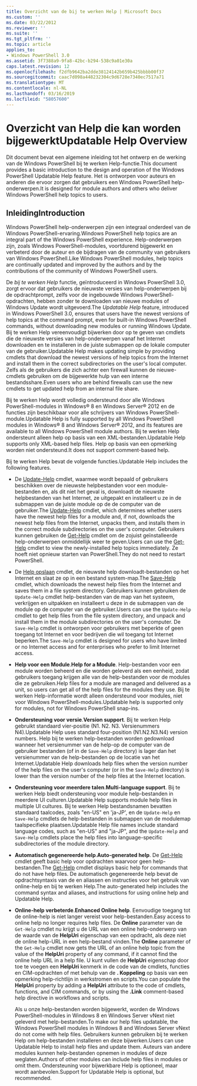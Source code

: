 ```yaml
---
title: Overzicht van de bij te werken Help | Microsoft Docs
ms.custom: ''
ms.date: 03/22/2012
ms.reviewer: ''
ms.suite: ''
ms.tgt_pltfrm: ''
ms.topic: article
applies_to:
- Windows PowerShell 3.0
ms.assetid: 3f7388a9-9fa8-42bc-b294-538c9a01e30a
caps.latest.revision: 12
ms.openlocfilehash: f2dfb9642ba2dde38124142b659b425bbbb00f37
ms.sourcegitcommit: caac7d098a448232304c9d6728e7340ec7517a71
ms.translationtype: MT
ms.contentlocale: nl-NL
ms.lasthandoff: 03/16/2019
ms.locfileid: "58057600"
---
```

# <a name="updatable-help-overview"></a><span data-ttu-id="55d07-102">Overzicht van Help die kan worden bijgewerkt</span><span class="sxs-lookup"><span data-stu-id="55d07-102">Updatable Help Overview</span></span>

<span data-ttu-id="55d07-103">Dit document bevat een algemene inleiding tot het ontwerp en de werking van de Windows PowerShell bij te werken Help-functie.</span><span class="sxs-lookup"><span data-stu-id="55d07-103">This document provides a basic introduction to the design and operation of the Windows PowerShell Updatable Help feature.</span></span> <span data-ttu-id="55d07-104">Het is ontworpen voor auteurs en anderen die ervoor zorgen dat gebruikers een Windows PowerShell help-onderwerpen.</span><span class="sxs-lookup"><span data-stu-id="55d07-104">It is designed for module authors and others who deliver Windows PowerShell help topics to users.</span></span>

## <a name="introduction"></a><span data-ttu-id="55d07-105">Inleiding</span><span class="sxs-lookup"><span data-stu-id="55d07-105">Introduction</span></span>

<span data-ttu-id="55d07-106">Windows PowerShell help-onderwerpen zijn een integraal onderdeel van de Windows PowerShell-ervaring.</span><span class="sxs-lookup"><span data-stu-id="55d07-106">Windows PowerShell help topics are an integral part of the Windows PowerShell experience.</span></span> <span data-ttu-id="55d07-107">Help-onderwerpen zijn, zoals Windows PowerShell-modules, voortdurend bijgewerkt en verbeterd door de auteur en de bijdragen van de community van gebruikers van Windows PowerShell.</span><span class="sxs-lookup"><span data-stu-id="55d07-107">Like Windows PowerShell modules, help topics are continually updated and improved by the authors and by the contributions of the community of Windows PowerShell users.</span></span>

<span data-ttu-id="55d07-108">De *bij te werken Help* functie, geïntroduceerd in Windows PowerShell 3.0, zorgt ervoor dat gebruikers de nieuwste versies van help-onderwerpen bij de opdrachtprompt, zelfs voor de ingebouwde Windows PowerShell-opdrachten, hebben zonder te downloaden van nieuwe modules of Windows Update wordt uitgevoerd.</span><span class="sxs-lookup"><span data-stu-id="55d07-108">The *Updatable Help* feature, introduced in Windows PowerShell 3.0, ensures that users have the newest versions of help topics at the command prompt, even for built-in Windows PowerShell commands, without downloading new modules or running Windows Update.</span></span> <span data-ttu-id="55d07-109">Bij te werken Help vereenvoudigt bijwerken door op te geven van cmdlets die de nieuwste versies van help-onderwerpen vanaf het Internet downloaden en te installeren in de juiste submappen op de lokale computer van de gebruiker.</span><span class="sxs-lookup"><span data-stu-id="55d07-109">Updatable Help makes updating simple by providing cmdlets that download the newest versions of help topics from the Internet and install them in the correct subdirectories on the user's local computer.</span></span> <span data-ttu-id="55d07-110">Zelfs als de gebruikers die zich achter een firewall kunnen de nieuwe-cmdlets gebruiken om de bijgewerkte hulp van een interne bestandsshare.</span><span class="sxs-lookup"><span data-stu-id="55d07-110">Even users who are behind firewalls can use the new cmdlets to get updated help from an internal file share.</span></span>

<span data-ttu-id="55d07-111">Bij te werken Help wordt volledig ondersteund door alle Windows PowerShell-modules in Windows® 8 en Windows Server® 2012 en de functies zijn beschikbaar voor alle schrijvers van Windows PowerShell-module.</span><span class="sxs-lookup"><span data-stu-id="55d07-111">Updatable Help is fully supported by all Windows PowerShell modules in Windows® 8 and Windows Server® 2012, and its features are available to all Windows PowerShell module authors.</span></span> <span data-ttu-id="55d07-112">Bij te werken Help ondersteunt alleen help op basis van een XML-bestanden.</span><span class="sxs-lookup"><span data-stu-id="55d07-112">Updatable Help supports only XML-based help files.</span></span> <span data-ttu-id="55d07-113">Help op basis van een opmerking worden niet ondersteund.</span><span class="sxs-lookup"><span data-stu-id="55d07-113">It does not support comment-based help.</span></span>

<span data-ttu-id="55d07-114">Bij te werken Help bevat de volgende functies.</span><span class="sxs-lookup"><span data-stu-id="55d07-114">Updatable Help includes the following features.</span></span>

- <span data-ttu-id="55d07-115">De [Update-Help](/powershell/module/Microsoft.PowerShell.Core/Update-Help) cmdlet, waarmee wordt bepaald of gebruikers beschikken over de nieuwste helpbestanden voor een module-bestanden en, als dit niet het geval is, downloadt de nieuwste helpbestanden van het Internet, ze uitgepakt en installeert u ze in de submappen van de juiste module op de de computer van de gebruiker.</span><span class="sxs-lookup"><span data-stu-id="55d07-115">The [Update-Help](/powershell/module/Microsoft.PowerShell.Core/Update-Help) cmdlet, which determines whether users have the newest help files for a module and, if not, downloads the newest help files from the Internet, unpacks them, and installs them in the correct module subdirectories on the user's computer.</span></span>
  <span data-ttu-id="55d07-116">Gebruikers kunnen gebruiken de [Get-Help](/powershell/module/Microsoft.PowerShell.Core/Get-Help) cmdlet om de zojuist geïnstalleerde help-onderwerpen onmiddellijk weer te geven.</span><span class="sxs-lookup"><span data-stu-id="55d07-116">Users can use the [Get-Help](/powershell/module/Microsoft.PowerShell.Core/Get-Help) cmdlet to view the newly-installed help topics immediately.</span></span>
  <span data-ttu-id="55d07-117">Ze hoeft niet opnieuw starten van PowerShell.</span><span class="sxs-lookup"><span data-stu-id="55d07-117">They do not need to restart PowerShell.</span></span>

- <span data-ttu-id="55d07-118">De [Help opslaan](/powershell/module/Microsoft.PowerShell.Core/Save-Help) cmdlet, de nieuwste help downloadt-bestanden op het Internet en slaat ze op in een bestand system-map.</span><span class="sxs-lookup"><span data-stu-id="55d07-118">The [Save-Help](/powershell/module/Microsoft.PowerShell.Core/Save-Help) cmdlet, which downloads the newest help files from the Internet and saves them in a file system directory.</span></span> <span data-ttu-id="55d07-119">Gebruikers kunnen gebruiken de `Update-Help` cmdlet help-bestanden van de map van het systeem, verkrijgen en uitpakken en installeert u deze in de submappen van de module op de computer van de gebruiker.</span><span class="sxs-lookup"><span data-stu-id="55d07-119">Users can use the `Update-Help` cmdlet to get help files from the file system directory, and unpack and install them in the module subdirectories on the user's computer.</span></span> <span data-ttu-id="55d07-120">De `Save-Help` cmdlet is ontworpen voor gebruikers met beperkte of geen toegang tot Internet en voor bedrijven die wil toegang tot Internet beperken.</span><span class="sxs-lookup"><span data-stu-id="55d07-120">The `Save-Help` cmdlet is designed for users who have limited or no Internet access and for enterprises who prefer to limit Internet access.</span></span>

- <span data-ttu-id="55d07-121">**Help voor een Module**.</span><span class="sxs-lookup"><span data-stu-id="55d07-121">**Help for a Module**.</span></span> <span data-ttu-id="55d07-122">Help-bestanden voor een module worden beheerd en die worden geleverd als een eenheid, zodat gebruikers toegang krijgen alle van de help-bestanden voor de modules die ze gebruiken.</span><span class="sxs-lookup"><span data-stu-id="55d07-122">Help files for a module are managed and delivered as a unit, so users can get all of the help files for the modules they use.</span></span> <span data-ttu-id="55d07-123">Bij te werken Help-informatie wordt alleen ondersteund voor modules, niet voor Windows PowerShell-modules.</span><span class="sxs-lookup"><span data-stu-id="55d07-123">Updatable help is supported only for modules, not for Windows PowerShell snap-ins.</span></span>

- <span data-ttu-id="55d07-124">**Ondersteuning voor versie**.</span><span class="sxs-lookup"><span data-stu-id="55d07-124">**Version support**.</span></span> <span data-ttu-id="55d07-125">Bij te werken Help gebruikt standaard vier-positie (N1. N2. N3. Versienummers N4).</span><span class="sxs-lookup"><span data-stu-id="55d07-125">Updatable Help uses standard four-position (N1.N2.N3.N4) version numbers.</span></span> <span data-ttu-id="55d07-126">Help bij te werken help-bestanden worden gedownload wanneer het versienummer van de help-op de computer van de gebruiker bestanden (of in de `Save-Help` directory) is lager dan het versienummer van de help-bestanden op de locatie van het Internet.</span><span class="sxs-lookup"><span data-stu-id="55d07-126">Updatable Help downloads help files when the version number of the help files on the user's computer (or in the `Save-Help` directory) is lower than the version number of the  help files at the Internet location.</span></span>

- <span data-ttu-id="55d07-127">**Ondersteuning voor meerdere talen**.</span><span class="sxs-lookup"><span data-stu-id="55d07-127">**Multi-language support**.</span></span> <span data-ttu-id="55d07-128">Bij te werken Help biedt ondersteuning voor module help-bestanden in meerdere UI culturen.</span><span class="sxs-lookup"><span data-stu-id="55d07-128">Updatable Help supports module help files in multiple UI cultures.</span></span> <span data-ttu-id="55d07-129">Bij te werken Help bestandsnamen bevatten standaard taalcodes, zoals "en-US" en 'ja-JP', en de `Update-Help` en `Save-Help` cmdlets de help-bestanden in submappen van de modulemap taalspecifieke plaatsen.</span><span class="sxs-lookup"><span data-stu-id="55d07-129">Updatable Help file names include standard language codes, such as "en-US" and "ja-JP", and the `Update-Help` and `Save-Help` cmdlets place the help files into language-specific subdirectories of the module directory.</span></span>

- <span data-ttu-id="55d07-130">**Automatisch gegenereerde help**.</span><span class="sxs-lookup"><span data-stu-id="55d07-130">**Auto-generated help**.</span></span> <span data-ttu-id="55d07-131">De [Get-Help](/powershell/module/Microsoft.PowerShell.Core/Get-Help) cmdlet geeft basic help voor opdrachten waarvoor geen help-bestanden.</span><span class="sxs-lookup"><span data-stu-id="55d07-131">The [Get-Help](/powershell/module/Microsoft.PowerShell.Core/Get-Help) cmdlet displays basic help for commands that do not have help files.</span></span> <span data-ttu-id="55d07-132">De automatisch gegenereerde help bevat de opdrachtsyntaxis van de en aliassen en instructies voor het gebruik van online-help en bij te werken Help.</span><span class="sxs-lookup"><span data-stu-id="55d07-132">The auto-generated help includes the command syntax and aliases, and instructions for using online help and Updatable Help.</span></span>

- <span data-ttu-id="55d07-133">**Online-help verbeterde**.</span><span class="sxs-lookup"><span data-stu-id="55d07-133">**Enhanced Online help**.</span></span> <span data-ttu-id="55d07-134">Eenvoudige toegang tot de online-help is niet langer vereist voor help-bestanden.</span><span class="sxs-lookup"><span data-stu-id="55d07-134">Easy access to online help no longer requires help files.</span></span> <span data-ttu-id="55d07-135">De **Online** parameter van de `Get-Help` cmdlet nu krijgt u de URL van een online help-onderwerp van de waarde van de **HelpUri** eigenschap van een opdracht, als deze niet de online help-URL in een help-bestand vinden.</span><span class="sxs-lookup"><span data-stu-id="55d07-135">The **Online** parameter of the `Get-Help` cmdlet now gets the URL of an online help topic from the value of the **HelpUri** property of any command, if it cannot find the online help URL in a help file.</span></span> <span data-ttu-id="55d07-136">U kunt vullen de **HelpUri** eigenschap door toe te voegen een **HelpUri** kenmerk in de code van de cmdlets, functies en CIM-opdrachten of met behulp van de **. Koppeling** op basis van een opmerking help-richtlijn in werkstromen en scripts.</span><span class="sxs-lookup"><span data-stu-id="55d07-136">You can populate the **HelpUri** property by adding a **HelpUri** attribute to the code of cmdlets, functions, and CIM commands, or by using the **.Link** comment-based help directive in workflows and scripts.</span></span>

  <span data-ttu-id="55d07-137">Als u onze help-bestanden worden bijgewerkt, worden de Windows PowerShell-modules in Windows 8 en Windows Server vNext niet geleverd met help-bestanden.</span><span class="sxs-lookup"><span data-stu-id="55d07-137">To make our help files updatable, the Windows PowerShell modules in Windows 8 and Windows Server vNext do not come with help files.</span></span> <span data-ttu-id="55d07-138">Gebruikers kunnen gebruiken bij te werken Help om help-bestanden installeren en deze bijwerken.</span><span class="sxs-lookup"><span data-stu-id="55d07-138">Users can use Updatable Help to install help files and update them.</span></span> <span data-ttu-id="55d07-139">Auteurs van andere modules kunnen help-bestanden opnemen in modules of deze weglaten.</span><span class="sxs-lookup"><span data-stu-id="55d07-139">Authors of other modules can include help files in modules or omit them.</span></span> <span data-ttu-id="55d07-140">Ondersteuning voor bijwerkbare Help is optioneel, maar wordt aanbevolen.</span><span class="sxs-lookup"><span data-stu-id="55d07-140">Support for Updatable Help is optional, but recommended.</span></span>
